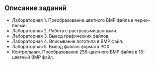 ## Описание заданий 
- Лабораторная 1. Преобразование цветного BMP файла в черно–белый. 
- Лабораторная 2. Работа с растровыми данными. 
- Лабораторная 3. Вывод графических файлов.
- Лабораторная 4. Вписывание логотипа в BMP файл.
- Лабораторная 5. Вывод файлов формата PCX. 
- Контрольная. Преобразование 256-цветного BMP файла в 16-цветный BMP файл.

